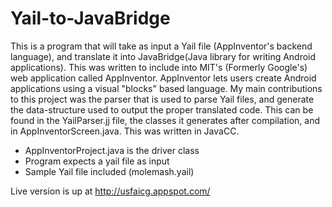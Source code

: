 Yail-to-JavaBridge
==================
This is a program that will take as input a Yail file (AppInventor's backend language), and translate it into JavaBridge(Java library for writing Android applications).
This was written to include into MIT's (Formerly Google's) web application called AppInventor. AppInventor lets users create Android applications using a visual "blocks" based language.
My main contributions to this project was the parser that is used to parse Yail files, and generate the data-structure used to output the proper translated code.
This can be found in the YailParser.jj file, the classes it generates after compilation, and in AppInventorScreen.java. This was written in JavaCC.

- AppInventorProject.java is the driver class
- Program expects a yail file as input
- Sample Yail file included (molemash.yail)


Live version is up at http://usfaicg.appspot.com/
